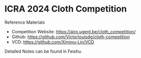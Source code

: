 <h1> ICRA 2024 Cloth Competition </h1>

Reference Materials
- Competition Website: https://airo.ugent.be/cloth_competition/
- Github: https://github.com/Victorlouisdg/cloth-competition
- VCD: https://github.com/Xingyu-Lin/VCD

Detailed Notes can be found in Feishu. 









